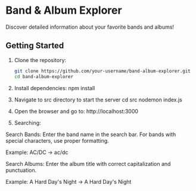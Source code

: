 # Band & Album Explorer  

Discover detailed information about your favorite bands and albums!  

## Getting Started  

1. Clone the repository:  
   ```bash
   git clone https://github.com/your-username/band-album-explorer.git
   cd band-album-explorer

2. Install dependencies:
    npm install

3. Navigate to src directory to start the server
    cd src
    nodemon index.js

4. Open the browser and go to:
    http://localhost:3000
    
5. Searching:

Search Bands: Enter the band name in the search bar. 
For bands with special characters, use proper formatting.

Example:
AC/DC → ac/dc

Search Albums: Enter the album title with correct capitalization and punctuation.

Example:
A Hard Day's Night → A Hard Day's Night